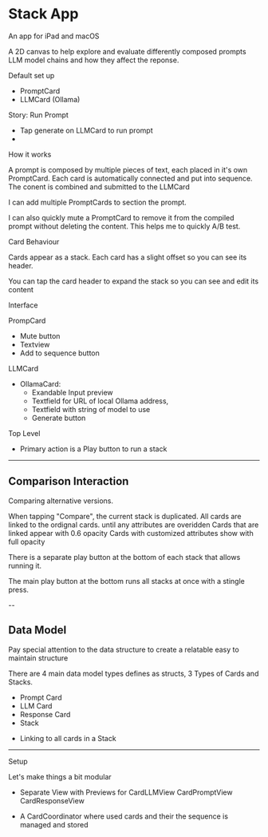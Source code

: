 # Stack App

An app for iPad and macOS

A 2D canvas to help explore and evaluate differently composed prompts LLM model chains and how they affect the reponse.

Default set up
- PromptCard
- LLMCard (Ollama)

Story: Run Prompt
- Tap generate on LLMCard to run prompt
- 

How it works

A prompt is composed by multiple pieces of text, each placed in it's own PromptCard. Each card is automatically connected and put into sequence. The conent is combined and submitted to the LLMCard

I can add multiple PromptCards to section the prompt.

I can also quickly mute a PromptCard to remove it from the compiled prompt without deleting the content. This helps me to quickly A/B test.

Card Behaviour

Cards appear as a stack. Each card has a slight offset so you can see its header. 

You can tap the card header to expand the stack so you can see and edit its content

Interface

PrompCard
- Mute button
- Textview
- Add to sequence button

LLMCard
- OllamaCard: 
    - Exandable Input preview
    - Textfield for URL of local Ollama address, 
    - Textfield with string of model to use
    - Generate button
  
Top Level
- Primary action is a Play button to run a stack 

---

## Comparison Interaction

Comparing alternative versions.

When tapping "Compare", the current stack is duplicated.
All cards are linked to the ordignal cards. until any attributes are overidden
Cards that are linked appear with 0.6 opacity
Cards with customized attributes show with full opacity

There is a separate play button at the bottom of each stack that allows running it.

The main play button at the bottom runs all stacks at once with a stingle press.


--

## Data Model

Pay special attention to the data structure to create a relatable easy to maintain structure

There are 4 main data model types defines as structs, 3 Types of Cards and Stacks. 

+ Prompt Card
+ LLM Card
+ Response Card
+ Stack
 - Linking to all cards in a Stack



---

Setup

Let's make things a bit modular

- Separate View with Previews for
CardLLMView
CardPromptView
CardResponseView

- A CardCoordinator where used cards and their the sequence is managed and stored
